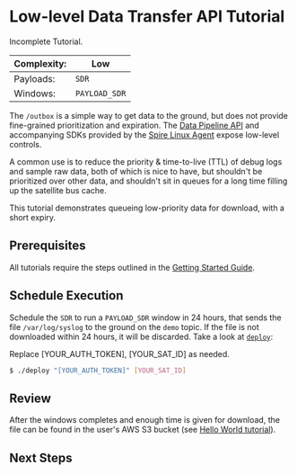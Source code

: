 # Low-level Data Transfer API Tutorial

<aside class="warning">Incomplete Tutorial.</aside>


|Complexity:|Low|
|-|-|
|Payloads:|`SDR`|
|Windows:|`PAYLOAD_SDR`|

The `/outbox` is a simple way to get data to the ground, but does not provide fine-grained prioritization and expiration. The [Data Pipeline API](https://developers.spire.com/data-pipeline-docs/) and accompanying SDKs provided by the [Spire Linux Agent](https://developers.spire.com/spire-linux-agent-docs/) expose low-level controls. 

A common use is to reduce the priority & time-to-live (TTL) of debug logs and sample raw data, both of which is nice to have, but shouldn't be prioritized over other data, and shouldn't sit in queues for a long time filling up the satellite bus cache.

This tutorial demonstrates queueing low-priority data for download, with a short expiry. 


## Prerequisites

All tutorials require the steps outlined in the [Getting Started Guide](../../GettingStarted.md). 


## Schedule Execution

Schedule the `SDR` to run a `PAYLOAD_SDR` window in 24 hours, that sends the file `/var/log/syslog` to the ground on the `demo` topic. If the file is not downloaded within 24 hours, it will be discarded. Take a look at [`deploy`](https://github.com/nsat/space-services-user-guide/blob/main/tutorials/cuda/deploy):


<aside class="notice">Replace [YOUR_AUTH_TOKEN], [YOUR_SAT_ID] as needed.</aside>

```bash
$ ./deploy "[YOUR_AUTH_TOKEN]" [YOUR_SAT_ID]
```


## Review

After the windows completes and enough time is given for download, the file can be found in the user's AWS S3 bucket (see [Hello World tutorial](../hello_world/#review)).


## Next Steps
